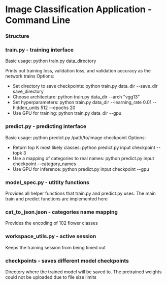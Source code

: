 # Image Classification Application - Command Line

### Structure

### train.py - training interface

Basic usage: python train.py data_directory

Prints out training loss, validation loss, and validation accuracy as the network trains Options:

* Set directory to save checkpoints: python train.py data_dir --save_dir save_directory
* Choose architecture: python train.py data_dir --arch "vgg13"
* Set hyperparameters: python train.py data_dir --learning_rate 0.01 --hidden_units 512 --epochs 20
* Use GPU for training: python train.py data_dir --gpu

### predict.py - predicting interface
Basic usage: python predict.py /path/to/image checkpoint Options:

* Return top K most likely classes: python predict.py input checkpoint --topk 3
* Use a mapping of categories to real names: python predict.py input checkpoint --category_names
* Use GPU for inference: python predict.py input checkpoint --gpu

### model_spec.py - utitity functions
Provides all helper functions that train.py and predict.py uses. The main train and predict functions are implemented here

### cat_to_json.json - categories name mapping
Provides the encoding of 102 flower classes

### workspace_utils.py - active session
Keeps the training session from being timed out

### checkpoints - saves different model checkpoints
Directory where the trained model will be saved to. The pretrained weights could not be uploaded due to file size limits
